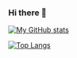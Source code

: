 ### Hi there 👋

[![My GitHub stats](https://github-readme-stats.vercel.app/api?username=Gunjuzone&show_icons=true&theme=dark)](https://github.com/Gunjuzone)

[![Top Langs](https://github-readme-stats.vercel.app/api/top-langs/?username=Gunjuzone&layout=compact&theme=dark)](https://github.com/Gunjuzone)

<!--
**Gunjuzone/Gunjuzone** is a ✨ _special_ ✨ repository because its `README.md` (this file) appears on your GitHub profile.

Here are some ideas to get you started:

- 🔭 I’m currently working on ...
- 🌱 I’m currently learning ...
- 👯 I’m looking to collaborate on ...
- 🤔 I’m looking for help with ...
- 💬 Ask me about ...
- 📫 How to reach me: ...
- 😄 Pronouns: ...
- ⚡ Fun fact: ...
-->
